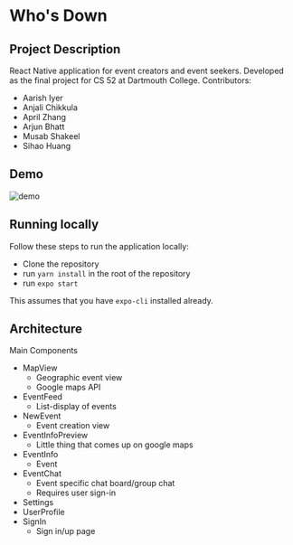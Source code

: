 # Who's Down


## Project Description
React Native application for event creators and event seekers. Developed as the final project for CS 52 at Dartmouth College. Contributors: 
* Aarish Iyer
* Anjali Chikkula
* April Zhang
* Arjun Bhatt
* Musab Shakeel
* Sihao Huang


## Demo
![demo](assets/GIF-200608_232258.gif)

## Running locally
Follow these steps to run the application locally: 
- Clone the repository 
- run ```yarn install``` in the root of the repository
- run ```expo start```

This assumes that you have ```expo-cli``` installed already.


## Architecture
Main Components
- MapView
    - Geographic event view
    - Google maps API
- EventFeed
    - List-display of events
- NewEvent
    - Event creation view
- EventInfoPreview
    - Little thing that comes up on google maps
- EventInfo
    - Event 
- EventChat
    - Event specific chat board/group chat
    - Requires user sign-in
- Settings
- UserProfile
- SignIn
    - Sign in/up page

